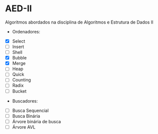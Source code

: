 # AED-II
Algoritmos abordados na disciplina de Algoritmos e Estrutura de Dados II
- Ordenadores:
- [X] Select
- [ ] Insert
- [ ] Shell
- [X] Bubble
- [X] Merge
- [ ] Heap
- [ ] Quick
- [ ] Counting
- [ ] Radix
- [ ] Bucket
- Buscadores:
- [ ] Busca Sequencial
- [ ] Busca Binária
- [ ] Árvore binária de busca
- [ ] Árvore AVL
